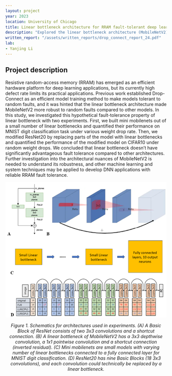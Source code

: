 ```yaml
---
layout: project
year: 2023
location: University of Chicago
title: Linear bottleneck architecture for RRAM fault-tolerant deep learning
description: "Explored the linear bottleneck architecture (MobileNetV2) as a potential architectural solution to the fault-prone RRAM accelerator."
written_report: "/assets/written_reports/drop_connect_report_24.pdf"
lab: 
- Yanjing Li
---
```

## Project description
Resistive random-access memory (RRAM) has emerged as an efficient hardware
platform for deep learning applications, but its currently high defect rate limits its practical
applications. Previous work established Drop-Connect as an efficient model training method to
make models tolerant to random faults, and it was hinted that the linear bottleneck architecture
made MobileNetV2 more robust to random faults compared to other models. In this study, we
investigated this hypothetical fault-tolerance property of linear bottleneck with two experiments.
First, we built mini mobilenets out of a small number of linear bottlenecks and quantified their
performance on MNIST digit classification task under various weight drop rate. Then, we
modified ResNet20 by replacing parts of the model with linear bottlenecks and quantified the
performance of the modified model on CIFAR10 under random weight drops. We concluded that
linear bottleneck doesn’t have significantly advantageous fault tolerance compared to other
architectures. Further investigation into the architectural nuances of MobileNetV2 is needed to
understand its robustness, and other machine learning and system techniques may be applied to
develop DNN applications with reliable RRAM fault tolerance.

<div align="center">
    <img src="/assets/images/dropconnect_graphical_abstract.png" alt="Example Image" width="800"/>
    <p><em>
        Figure 1. Schematics for architectures used in experiments. (A) A Basic Block of ResNet consists of two 3x3 convolutions and a shortcut connection. (B) A linear bottleneck of MobileNetV2 has a 3x3 depthwise convolution, a 1x1 pointwise convolution and a shortcut connection (inverted residual). (C) Mini mobilenets are small models with varying number of linear bottlenecks connected to a fully connected layer for MNIST digit classification. (D) ResNet20 has nine Basic Blocks (18 3x3 convolutions), and each convolution could technically be replaced by a linear bottleneck.   
    </em></p>
<div>
